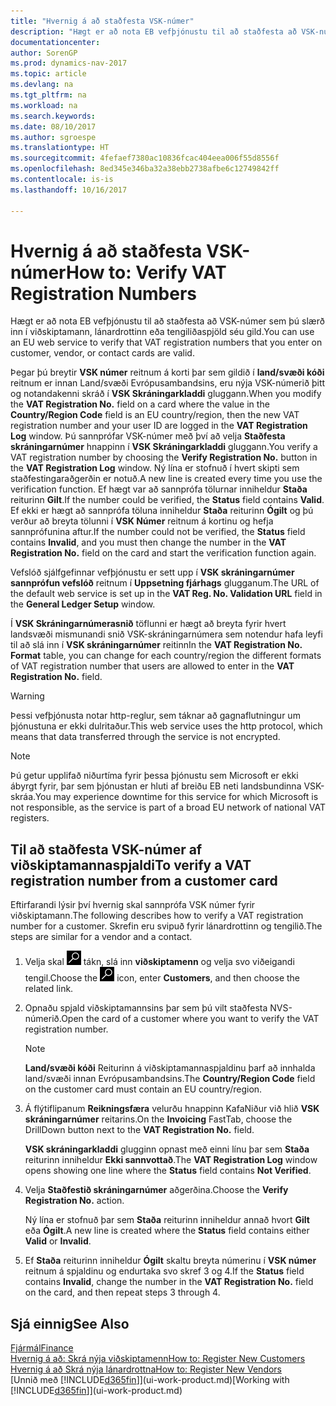 ```yaml
---
title: "Hvernig á að staðfesta VSK-númer"
description: "Hægt er að nota EB vefþjónustu til að staðfesta að VSK-númer sem þú slærð inn í viðskiptamann, lánardrottinn eða tengiliðaspjöld séu gild."
documentationcenter: 
author: SorenGP
ms.prod: dynamics-nav-2017
ms.topic: article
ms.devlang: na
ms.tgt_pltfrm: na
ms.workload: na
ms.search.keywords: 
ms.date: 08/10/2017
ms.author: sgroespe
ms.translationtype: HT
ms.sourcegitcommit: 4fefaef7380ac10836fcac404eea006f55d8556f
ms.openlocfilehash: 8ed345e346ba32a38ebb2738afbe6c12749842ff
ms.contentlocale: is-is
ms.lasthandoff: 10/16/2017

---
```

# <a name="how-to-verify-vat-registration-numbers"></a><span data-ttu-id="3f969-103">Hvernig á að staðfesta VSK-númer</span><span class="sxs-lookup"><span data-stu-id="3f969-103">How to: Verify VAT Registration Numbers</span></span>
<span data-ttu-id="3f969-104">Hægt er að nota EB vefþjónustu til að staðfesta að VSK-númer sem þú slærð inn í viðskiptamann, lánardrottinn eða tengiliðaspjöld séu gild.</span><span class="sxs-lookup"><span data-stu-id="3f969-104">You can use an EU web service to verify that VAT registration numbers that you enter on customer, vendor, or contact cards are valid.</span></span>  

 <span data-ttu-id="3f969-105">Þegar þú breytir **VSK númer** reitnum á korti þar sem gildið í **land/svæði kóði** reitnum er innan Land/svæði Evrópusambandsins, eru nýja VSK-númerið þitt og notandakenni skráð í **VSK Skráningarkladdi** gluggann.</span><span class="sxs-lookup"><span data-stu-id="3f969-105">When you modify the **VAT Registration No.** field on a card where the value in the **Country/Region Code** field is an EU country/region, then the new VAT registration number and your user ID are logged in the **VAT Registration Log** window.</span></span> <span data-ttu-id="3f969-106">Þú sannprófar VSK-númer með því að velja **Staðfesta skráningarnúmer** hnappinn í **VSK Skráningarkladdi** gluggann.</span><span class="sxs-lookup"><span data-stu-id="3f969-106">You verify a VAT registration number by choosing the **Verify Registration No.** button in the **VAT Registration Log** window.</span></span> <span data-ttu-id="3f969-107">Ný lína er stofnuð í hvert skipti sem staðfestingaraðgerðin er notuð.</span><span class="sxs-lookup"><span data-stu-id="3f969-107">A new line is created every time you use the verification function.</span></span> <span data-ttu-id="3f969-108">Ef hægt var að sannprófa tölurnar inniheldur **Staða** reiturinn **Gilt**.</span><span class="sxs-lookup"><span data-stu-id="3f969-108">If the number could be verified, the **Status** field contains **Valid**.</span></span> <span data-ttu-id="3f969-109">Ef ekki er hægt að sannprófa töluna inniheldur **Staða** reiturinn **Ógilt** og þú verður að breyta tölunni í **VSK Númer** reitnum á kortinu og hefja sannprófunina aftur.</span><span class="sxs-lookup"><span data-stu-id="3f969-109">If the number could not be verified, the **Status** field contains **Invalid**, and you must then change the number in the **VAT Registration No.** field on the card and start the verification function again.</span></span>  

 <span data-ttu-id="3f969-110">Vefslóð sjálfgefinnar vefþjónustu er sett upp í **VSK skráningarnúmer sannprófun vefslóð** reitnum í **Uppsetning fjárhags** glugganum.</span><span class="sxs-lookup"><span data-stu-id="3f969-110">The URL of the default web service is set up in the **VAT Reg. No. Validation URL** field in the **General Ledger Setup** window.</span></span>  

 <span data-ttu-id="3f969-111">Í **VSK Skráningarnúmerasnið** töflunni er hægt að breyta fyrir hvert landsvæði mismunandi snið VSK-skráningarnúmera sem notendur hafa leyfi til að slá inn í **VSK skráningarnúmer** reitinn</span><span class="sxs-lookup"><span data-stu-id="3f969-111">In the **VAT Registration No. Format** table, you can change for each country/region the different formats of VAT registration number that users are allowed to enter in the **VAT Registration No.** field.</span></span>  

> [!WARNING]  
>  <span data-ttu-id="3f969-112">Þessi vefþjónusta notar http-reglur, sem táknar að gagnaflutningur um þjónustuna er ekki dulritaður.</span><span class="sxs-lookup"><span data-stu-id="3f969-112">This web service uses the http protocol, which means that data transferred through the service is not encrypted.</span></span>  

> [!NOTE]  
>  <span data-ttu-id="3f969-113">Þú getur upplifað niðurtíma fyrir þessa þjónustu sem Microsoft er ekki ábyrgt fyrir, þar sem þjónustan er hluti af breiðu EB neti landsbundinna VSK-skráa.</span><span class="sxs-lookup"><span data-stu-id="3f969-113">You may experience downtime for this service for which Microsoft is not responsible, as the service is part of a broad EU network of national VAT registers.</span></span>  

## <a name="to-verify-a-vat-registration-number-from-a-customer-card"></a><span data-ttu-id="3f969-114">Til að staðfesta VSK-númer af viðskiptamannaspjaldi</span><span class="sxs-lookup"><span data-stu-id="3f969-114">To verify a VAT registration number from a customer card</span></span>  
<span data-ttu-id="3f969-115">Eftirfarandi lýsir því hvernig skal sannprófa VSK númer fyrir viðskiptamann.</span><span class="sxs-lookup"><span data-stu-id="3f969-115">The following describes how to verify a VAT registration number for a customer.</span></span> <span data-ttu-id="3f969-116">Skrefin eru svipuð fyrir lánardrottinn og tengilið.</span><span class="sxs-lookup"><span data-stu-id="3f969-116">The steps are similar for a vendor and a contact.</span></span>   
1.  <span data-ttu-id="3f969-117">Velja skal ![Leit að síðu eða skýrslu](media/ui-search/search_small.png "Leit að síðu eða skýrslu táknið") tákn, slá inn **viðskiptamenn** og velja svo viðeigandi tengil.</span><span class="sxs-lookup"><span data-stu-id="3f969-117">Choose the ![Search for Page or Report](media/ui-search/search_small.png "Search for Page or Report icon") icon, enter **Customers**, and then choose the related link.</span></span>  

2.  <span data-ttu-id="3f969-118">Opnaðu spjald viðskiptamannsins þar sem þú vilt staðfesta NVS-númerið.</span><span class="sxs-lookup"><span data-stu-id="3f969-118">Open the card of a customer where you want to verify the VAT registration number.</span></span>  

    > [!NOTE]  
    >  <span data-ttu-id="3f969-119">**Land/svæði kóði** Reiturinn á viðskiptamannaspjaldinu þarf að innhalda land/svæði innan Evrópusambandsins.</span><span class="sxs-lookup"><span data-stu-id="3f969-119">The **Country/Region Code** field on the customer card must contain an EU country/region.</span></span>  
3.  <span data-ttu-id="3f969-120">Á flýtiflipanum **Reikningsfæra** velurðu hnappinn KafaNiður við hlið **VSK skráningarnúmer** reitarins.</span><span class="sxs-lookup"><span data-stu-id="3f969-120">On the **Invoicing** FastTab, choose the DrillDown button next to the **VAT Registration No.** field.</span></span>  

    <span data-ttu-id="3f969-121">**VSK skráningarkladdi** glugginn opnast með einni línu þar sem **Staða** reiturinn inniheldur **Ekki sannvottað**.</span><span class="sxs-lookup"><span data-stu-id="3f969-121">The **VAT Registration Log** window opens showing one line where the **Status** field contains **Not Verified**.</span></span>  
4.  <span data-ttu-id="3f969-122">Velja **Staðfestið skráningarnúmer** aðgerðina.</span><span class="sxs-lookup"><span data-stu-id="3f969-122">Choose the **Verify Registration No.** action.</span></span>  

     <span data-ttu-id="3f969-123">Ný lína er stofnuð þar sem **Staða** reiturinn inniheldur annað hvort **Gilt** eða **Ógilt**.</span><span class="sxs-lookup"><span data-stu-id="3f969-123">A new line is created where the **Status** field contains either **Valid** or **Invalid**.</span></span>  
5.  <span data-ttu-id="3f969-124">Ef **Staða** reiturinn inniheldur **Ógilt** skaltu breyta númerinu í **VSK númer** reitnum á spjaldinu og endurtaka svo skref 3 og 4.</span><span class="sxs-lookup"><span data-stu-id="3f969-124">If the **Status** field contains **Invalid**, change the number in the **VAT Registration No.** field on the card, and then repeat steps 3 through 4.</span></span>  

## <a name="see-also"></a><span data-ttu-id="3f969-125">Sjá einnig</span><span class="sxs-lookup"><span data-stu-id="3f969-125">See Also</span></span>  
[<span data-ttu-id="3f969-126">Fjármál</span><span class="sxs-lookup"><span data-stu-id="3f969-126">Finance</span></span>](finance.md)  
[<span data-ttu-id="3f969-127">Hvernig á að: Skrá nýja viðskiptamenn</span><span class="sxs-lookup"><span data-stu-id="3f969-127">How to: Register New Customers</span></span>](sales-how-register-new-customers.md)  
[<span data-ttu-id="3f969-128">Hvernig á að Skrá nýja lánardrottna</span><span class="sxs-lookup"><span data-stu-id="3f969-128">How to: Register New Vendors</span></span>](purchasing-how-register-new-vendors.md)  
<span data-ttu-id="3f969-129">[Unnið með [!INCLUDE[d365fin](includes/d365fin_md.md)]](ui-work-product.md)</span><span class="sxs-lookup"><span data-stu-id="3f969-129">[Working with [!INCLUDE[d365fin](includes/d365fin_md.md)]](ui-work-product.md)</span></span>


